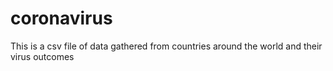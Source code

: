 # coronavirus
This is a csv file of data gathered from countries around the world and their virus outcomes
